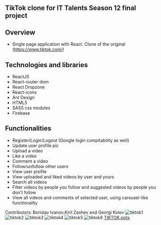 ## TikTok clone for IT Talents Season 12 final project

## Overview
- Single page application with React. Clone of the original (https://www.tiktok.com/)
## Technologies and libraries
* ReactJS
* React-router-dom
* React Dropzone
* React-icons
* Ant Design
* HTML5
* SASS css modules
* Firebase

## Functionalities
* Register/Login/Logout (Google login compitability as well)
* Update user profile pic
* Upload a video
* Like a video
* Comment a video
* Follow/unfollow other users
* View user profile
* View uploaded and liked videos by user and yours
* Search all videos
* Filter videos by people you follow and suggested videos by people you don't follow
* View all videos and comments of selected user, using carousel-like functionality



Contributors: Borislav Ivanov,Kiril Zashev and Georgi Kolev
![tiktok1](https://user-images.githubusercontent.com/78796048/113823156-fcf10d80-9786-11eb-8ccc-d520b1b09c52.jpg)
![tiktok2](https://user-images.githubusercontent.com/78796048/113823166-febad100-9786-11eb-9543-dcbc7dce5222.jpg)
![tiktok3](https://user-images.githubusercontent.com/78796048/113823171-ffebfe00-9786-11eb-92ac-ec3b129edb80.jpg)
![tiktok4](https://user-images.githubusercontent.com/78796048/113823173-011d2b00-9787-11eb-9116-e40f577d5d7a.jpg)
![tiktok5](https://user-images.githubusercontent.com/78796048/113823178-024e5800-9787-11eb-8177-5d03e921984b.jpg)
![tiktok6](https://user-images.githubusercontent.com/78796048/113823182-04181b80-9787-11eb-99fa-f1ab9ccec005.jpg)
[TIKTOK.pptx](https://github.com/ivanovWGR/TikTok/files/6269535/TIKTOK.pptx)
